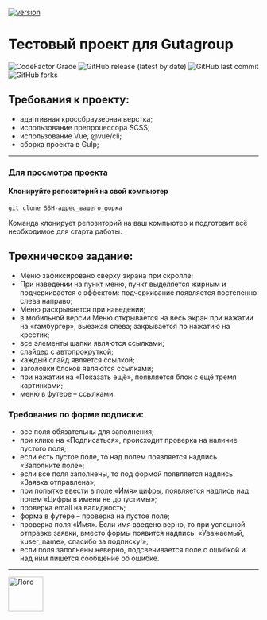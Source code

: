[![version](https://img.shields.io/travis/MikeIv/gulp?style=plastic)]()


# Тестовый проект для Gutagroup

![CodeFactor Grade](https://img.shields.io/codefactor/grade/github/budfy/easy-webdev-startpack?style=plastic) ![GitHub release (latest by date)](https://img.shields.io/github/v/release/budfy/Easy-webdev-startpack?style=plastic) ![GitHub last commit](https://img.shields.io/github/last-commit/budfy/easy-webdev-startpack?style=plastic) ![GitHub forks](https://img.shields.io/github/forks/budfy/Easy-webdev-startpack?style=plastic)


## Требования к проекту:
- адаптивная кроссбраузерная верстка;
- использование препроцессора SCSS;
- использование Vue, @vue/cli;
- сборка проекта в Gulp;

---
### Для просмотра проекта
#### Клонируйте репозиторий на свой компьютер


```
git clone SSH-адрес_вашего_форка
```

Команда клонирует репозиторий на ваш компьютер и подготовит всё необходимое для старта работы.

## Трехническое задание:
- Меню зафиксировано сверху экрана при скролле;
- При наведении на пункт меню, пункт выделяется жирным и подчеркивается с эффектом: подчеркивание появляется постепенно слева направо;
- Меню раскрывается при наведении;
- в мобильной версии Меню открывается на весь экран при нажатии на «гамбургер», выезжая слева; закрывается по нажатию на крестик;
- все элементы шапки являются ссылками;
- слайдер с автопрокруткой;
- каждый слайд является ссылкой;
- заголовки блоков являются ссылками;
- при нажатии на «Показать ещё», появляется блок с ещё тремя картинками;
- меню в футере – ссылками.

### Требования по форме подписки:
- все поля обязательны для заполнения;
- при клике на «Подписаться», происходит проверка на наличие пустого поля;
- если есть пустое поле, то над полем появляется надпись «Заполните поле»;
- если все поля заполнены, то под формой появляется надпись «Заявка отправлена»;
- при попытке ввести в поле «Имя» цифры, появляется надпись над полем «Цифры в имени не допустимы»;
- проверка email на валидность;
- форма в футере – проверка на пустое поле;
- проверка поля «Имя». Если имя введено верно, то при успешной отправке заявки, вместо формы появится надпись: «Уважаемый, «user_name», спасибо за подписку!»;
- если поля заполнены неверно, подсвечивается поле с ошибкой и над ним пишется сообщение об ошибке.


---

<a href="https://mikeivanov.ru/">
<img align="left" width="70" height="auto" alt="Лого" src="https://mikeiv.github.io/portfolio/img/my-logo.svg">
</a>